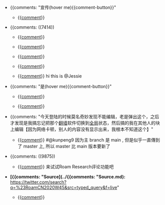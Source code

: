 - {{comments: "宣传(hover me){{comment-button}}"
    - {{[comment](../comment.md)}}

- {{comments: ((7414))
    - {{[comment](../comment.md)}}

    - {{[comment](../comment.md)}}

    - {{[comment](../comment.md)}}

    - {{[comment](../comment.md)}}

    - {{[comment](../comment.md)}}
hi this is @Jessie
- {{comments: "是(hover me){{comment-button}}"
    - {{[comment](../comment.md)}}

    - {{[comment](../comment.md)}}

- {{comments: "今天登陆的时候莫名奇妙发现不能编辑，老是弹出这个，之后才发现是我搞忘记把那个[翻墙](../翻墙.md)软件切换到[全局](../全局.md)状态，然后搞的我在其他人的块上编辑【因为网络卡顿，别人的内容没有显示出来，我根本不知道这个】"

    - {{[comment](../comment.md)}}
#@kunpeng9 因为主 branch 是 main , 但是似乎一直傳到了 master 上, 所以 master 比 main 版本要新了
- {{comments: ((9875))
    - {{[comment](../comment.md)}}
来试试Roam Research评论功能吧
- **[{{comments: "Source](../{{comments: "Source.md):** https://twitter.com/search?q=%23RoamCN2020W45&src=typed_query&f=live"
    - {{[comment](../comment.md)}}

